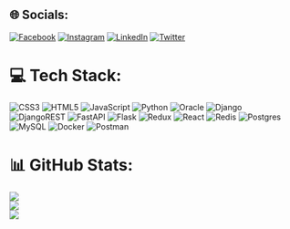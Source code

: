 
## 🌐 Socials:
[![Facebook](https://img.shields.io/badge/Facebook-%231877F2.svg?logo=Facebook&logoColor=white)](https://facebook.com/r1ndei) [![Instagram](https://img.shields.io/badge/Instagram-%23E4405F.svg?logo=Instagram&logoColor=white)](https://instagram.com/r1ndei) [![LinkedIn](https://img.shields.io/badge/LinkedIn-%230077B5.svg?logo=linkedin&logoColor=white)](https://linkedin.com/in/r1ndei) [![Twitter](https://img.shields.io/badge/Twitter-%231DA1F2.svg?logo=Twitter&logoColor=white)](https://twitter.com/r1ndei) 

# 💻 Tech Stack:
![CSS3](https://img.shields.io/badge/css3-%231572B6.svg?style=for-the-badge&logo=css3&logoColor=white) ![HTML5](https://img.shields.io/badge/html5-%23E34F26.svg?style=for-the-badge&logo=html5&logoColor=white) ![JavaScript](https://img.shields.io/badge/javascript-%23323330.svg?style=for-the-badge&logo=javascript&logoColor=%23F7DF1E) ![Python](https://img.shields.io/badge/python-3670A0?style=for-the-badge&logo=python&logoColor=ffdd54) ![Oracle](https://img.shields.io/badge/Oracle-F80000?style=for-the-badge&logo=oracle&logoColor=white) ![Django](https://img.shields.io/badge/django-%23092E20.svg?style=for-the-badge&logo=django&logoColor=white) ![DjangoREST](https://img.shields.io/badge/DJANGO-REST-ff1709?style=for-the-badge&logo=django&logoColor=white&color=ff1709&labelColor=gray) ![FastAPI](https://img.shields.io/badge/FastAPI-005571?style=for-the-badge&logo=fastapi) ![Flask](https://img.shields.io/badge/flask-%23000.svg?style=for-the-badge&logo=flask&logoColor=white) ![Redux](https://img.shields.io/badge/redux-%23593d88.svg?style=for-the-badge&logo=redux&logoColor=white) ![React](https://img.shields.io/badge/react-%2320232a.svg?style=for-the-badge&logo=react&logoColor=%2361DAFB) ![Redis](https://img.shields.io/badge/redis-%23DD0031.svg?style=for-the-badge&logo=redis&logoColor=white) ![Postgres](https://img.shields.io/badge/postgres-%23316192.svg?style=for-the-badge&logo=postgresql&logoColor=white) ![MySQL](https://img.shields.io/badge/mysql-%2300f.svg?style=for-the-badge&logo=mysql&logoColor=white) ![Docker](https://img.shields.io/badge/docker-%230db7ed.svg?style=for-the-badge&logo=docker&logoColor=white) ![Postman](https://img.shields.io/badge/Postman-FF6C37?style=for-the-badge&logo=postman&logoColor=white) 
# 📊 GitHub Stats:
![](https://github-readme-stats.vercel.app/api?username=R1ndei&theme=radical&hide_border=false&include_all_commits=true&count_private=true)<br/>
![](https://github-readme-streak-stats.herokuapp.com/?user=R1ndei&theme=radical&hide_border=false)<br/>
![](https://github-readme-stats.vercel.app/api/top-langs/?username=R1ndei&theme=radical&hide_border=false&include_all_commits=true&count_private=true&layout=compact)
